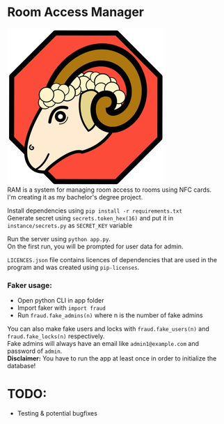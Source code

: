 # Room Access Manager  
!["Project Icon"](https://raw.githubusercontent.com/nonelone/room_access_manager/master/static/icon.svg "Room Access Manager")  
RAM is a system for managing room access to rooms using NFC cards.  
I'm creating it as my bachelor's degree project.

Install dependencies using
`pip install -r requirements.txt`  
Generate secret using `secrets.token_hex(16)` and put it in `instance/secrets.py` as `SECRET_KEY` variable


Run the server using `python app.py`.  
On the first run, you will be prompted for user data for admin.  

`LICENCES.json` file contains licences of dependencies that are used in the program and was created using `pip-licenses`.


### Faker usage:
- Open python CLI in app folder  
- Import faker with `import fraud`
- Run `fraud.fake_admins(n)` where n is the number of fake admins  

You can also make fake users and locks with `fraud.fake_users(n)` and `fraud.fake_locks(n)` respectively.  
Fake admins will always have an email like `admin1@example.com` and password of `admin`.  
**Disclaimer:** You have to run the app at least once in order to initialize the database!


# TODO:
- Testing & potential bugfixes
